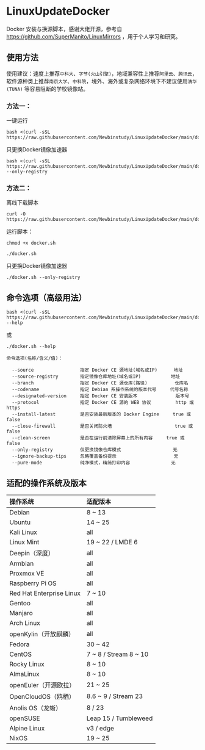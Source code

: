 # LinuxUpdateDocker
Docker 安装与换源脚本，感谢大佬开源，参考自 https://github.com/SuperManito/LinuxMirrors ，用于个人学习和研究。

## 使用方法
使用建议：速度上推荐`中科大`、`字节(火山引擎)`，地域兼容性上推荐`阿里云`、`腾讯云`，软件源种类上推荐`南京大学`、`中科院`，境外、海外或复杂网络环境下不建议使用`清华(TUNA)` 等容易阻断的学校镜像站。

### 方法一：
一键运行
```
bash <(curl -sSL https://raw.githubusercontent.com/Newbinstudy/LinuxUpdateDocker/main/docker.sh)
```
只更换Docker镜像加速器
```
bash <(curl -sSL https://raw.githubusercontent.com/Newbinstudy/LinuxUpdateDocker/main/docker.sh)  --only-registry
```
### 方法二：
离线下载脚本
```
curl -O https://raw.githubusercontent.com/Newbinstudy/LinuxUpdateDocker/main/docker.sh 
```
运行脚本：
```
chmod +x docker.sh
```
```
./docker.sh
```
只更换Docker镜像加速器
```
./docker.sh --only-registry
```

## 命令选项（高级用法）
```
bash <(curl -sSL https://raw.githubusercontent.com/Newbinstudy/LinuxUpdateDocker/main/docker.sh)  --help
```
或
```
./docker.sh --help

命令选项(名称/含义/值)：

  --source                 指定 Docker CE 源地址(域名或IP)      地址
  --source-registry        指定镜像仓库地址(域名或IP)           地址
  --branch                 指定 Docker CE 源仓库(路径)          仓库名
  --codename               指定 Debian 系操作系统的版本代号     代号名称
  --designated-version     指定 Docker CE 安装版本              版本号
  --protocol               指定 Docker CE 源的 WEB 协议         http 或 https
  --install-latest         是否安装最新版本的 Docker Engine     true 或 false
  --close-firewall         是否关闭防火墙                       true 或 false
  --clean-screen           是否在运行前清除屏幕上的所有内容     true 或 false
  --only-registry          仅更换镜像仓库模式                   无
  --ignore-backup-tips     忽略覆盖备份提示                     无
  --pure-mode              纯净模式，精简打印内容               无
```

## 适配的操作系统及版本
| 操作系统 | 适配版本 | 
| :-------- | :----- |
| Debian | 8 ~ 13 |
| Ubuntu | 14 ~ 25 |
| Kali Linux | all |
| Linux Mint | 19 ~ 22 / LMDE 6|
| Deepin（深度） | all |
| Armbian | all |
| Proxmox VE | all |
| Raspberry Pi OS | all |
| Red Hat Enterprise Linux | 7 ~ 10 |
| Gentoo | all |
| Manjaro | all |
| Arch Linux | all |
| openKylin（开放麒麟） | all |
| Fedora | 30 ~ 42 |
| CentOS | 7 ~ 8 / Stream 8 ~ 10 |
| Rocky Linux | 8 ~ 10 |
| AlmaLinux	| 8 ~ 10 |
| openEuler（开源欧拉） | 21 ~ 25 |
| OpenCloudOS（鸥栖）	| 8.6 ~ 9 / Stream 23 |
| Anolis OS（龙蜥）	| 8 / 23 |
| openSUSE | Leap 15 / Tumbleweed |
| Alpine Linux	| v3 / edge |
| NixOS	| 19 ~ 25 |
